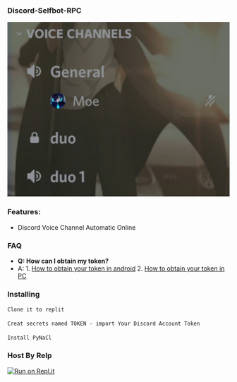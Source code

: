 ### Discord-Selfbot-RPC
![Screenshot](20211225_094740.jpg)

### Features:

- Discord Voice Channel Automatic Online 

### FAQ
- **Q: How can I obtain my token?**
- A: 1. [How to obtain your token in android](https://youtu.be/GF_7p-I_hyM) 2. [How to obtain your token in PC](https://youtu.be/aD_gvIEPNXw)

### Installing 

```
Clone it to replit

Creat secrets named TOKEN - import Your Discord Account Token

Install PyNaCl

```

### Host By Relp
[![Run on Repl.it](https://repl.it/badge/github/MoeZilla/Discord-Voice-Selfbot)](https://repl.it/github/MoeZilla/Discord-Voice-Selfbot)
